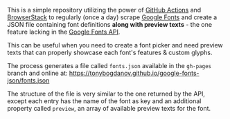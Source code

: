 This is a simple repository utilizing the power of [GitHub Actions](https://github.com/features/actions)
and [BrowserStack](https://www.browserstack.com) to regularly (once a day) scrape
[Google Fonts](https://fonts.google.com) and create a JSON file containing font definitions
**along with preview texts** - the one feature lacking in the
[Google Fonts API](https://developers.google.com/fonts).

This can be useful when you need to create a font picker and need preview texts that can properly showcase each
font's features & custom glyphs.

The process generates a file called `fonts.json` available in the `gh-pages` branch and online at:
https://tonybogdanov.github.io/google-fonts-json/fonts.json

The structure of the file is very similar to the one returned by the API, except each entry has the name of the
font as key and an additional property called `preview`, an array of available preview texts for the font.
